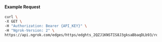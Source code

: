 <!-- Generated by nd gen api-examples. DO NOT EDIT. -->
#### Example Request
```bash
curl \
-X GET \
-H "Authorization: Bearer {API_KEY}" \
-H "Ngrok-Version: 2" \
https://api.ngrok.com/edges/https/edghts_2QZJ1KNSTIS8J3gksaBbaqDLb93/routes/edghtsrt_2QZJ1L8N9iYsRiP7DKAPwfEfrfw
